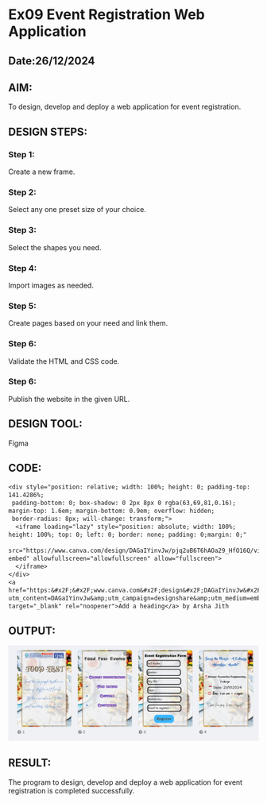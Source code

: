 # Ex09 Event Registration Web Application
## Date:26/12/2024

## AIM:
To design, develop and deploy a web application for event registration.

## DESIGN STEPS:

### Step 1:
Create a new frame.

### Step 2:
Select any one preset size of your choice.

### Step 3:
Select the shapes you need.

### Step 4:
Import images as needed.

### Step 5:
Create pages based on your need and link them.

### Step 6:

Validate the HTML and CSS code.

### Step 6:

Publish the website in the given URL.

## DESIGN TOOL:
Figma

## CODE:
```
<div style="position: relative; width: 100%; height: 0; padding-top: 141.4286%;
 padding-bottom: 0; box-shadow: 0 2px 8px 0 rgba(63,69,81,0.16); margin-top: 1.6em; margin-bottom: 0.9em; overflow: hidden;
 border-radius: 8px; will-change: transform;">
  <iframe loading="lazy" style="position: absolute; width: 100%; height: 100%; top: 0; left: 0; border: none; padding: 0;margin: 0;"
    src="https://www.canva.com/design/DAGaIYinvJw/pjq2uB6T6hAOa29_HfO16Q/view?embed" allowfullscreen="allowfullscreen" allow="fullscreen">
  </iframe>
</div>
<a href="https:&#x2F;&#x2F;www.canva.com&#x2F;design&#x2F;DAGaIYinvJw&#x2F;pjq2uB6T6hAOa29_HfO16Q&#x2F;view?utm_content=DAGaIYinvJw&amp;utm_campaign=designshare&amp;utm_medium=embeds&amp;utm_source=link" target="_blank" rel="noopener">Add a heading</a> by Arsha Jith
```


## OUTPUT:
![alt text](image.png)

## RESULT:
The program to design, develop and deploy a web application for event registration is completed successfully.
